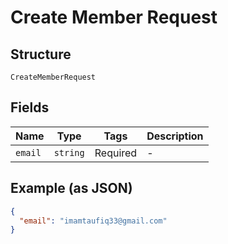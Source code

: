 
# Create Member Request

## Structure

`CreateMemberRequest`

## Fields

| Name | Type | Tags | Description |
|  --- | --- | --- | --- |
| `email` | `string` | Required | - |

## Example (as JSON)

```json
{
  "email": "imamtaufiq33@gmail.com"
}
```

